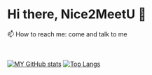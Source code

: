 # Hi there, Nice2MeetU 👋


📫 How to reach me: come and talk to me<br/>


<!-- 🎧 Now I listening to 🎧 <br/>
[![spotify-github-profile](https://spotify-github-profile.vercel.app/api/view?uid=21gnlwruhkvxw3omz3fx34ngq&cover_image=false&theme=default)](https://spotify-github-profile.vercel.app/api/view?uid=21gnlwruhkvxw3omz3fx34ngq&redirect=true) -->
<br />

[![MY GitHub stats](https://github-readme-stats.vercel.app/api?username=NChancheep&count_private=true&show_icons=true&title_color=FFFFFF&icon_color=FFFB00&text_color=FFFFFF&bg_color=DEG,42275A,734B6D&hide_border=true)](https://github.com/anuraghazra/github-readme-stats)
[![Top Langs](https://github-readme-stats.vercel.app/api/top-langs/?username=NChancheep&title_color=FFFFFF&text_color=FFFFFF&bg_color=DEG,734B6D,42275A&layout=compact&hide_border=true)](https://github.com/anuraghazra/github-readme-stats)

